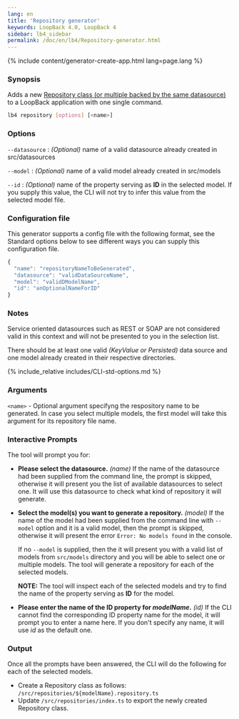 ```yaml
---
lang: en
title: 'Repository generator'
keywords: LoopBack 4.0, LoopBack 4
sidebar: lb4_sidebar
permalink: /doc/en/lb4/Repository-generator.html
---
```


{% include content/generator-create-app.html lang=page.lang %}

### Synopsis

Adds a new
[Repository class (or multiple backed by the same datasource)](Repositories.md)
to a LoopBack application with one single command.

```sh
lb4 repository [options] [<name>]
```

### Options

`--datasource` : _(Optional)_ name of a valid datasource already created in
src/datasources

`--model` : _(Optional)_ name of a valid model already created in src/models

`--id` : _(Optional)_ name of the property serving as **ID** in the selected
model. If you supply this value, the CLI will not try to infer this value from
the selected model file.

### Configuration file

This generator supports a config file with the following format, see the
Standard options below to see different ways you can supply this configuration
file.

```ts
{
  "name": "repositoryNameToBeGenerated",
  "datasource": "validDataSourceName",
  "model": "validDModelName",
  "id": "anOptionalNameForID"
}
```

### Notes

Service oriented datasources such as REST or SOAP are not considered valid in
this context and will not be presented to you in the selection list.

There should be at least one valid _(KeyValue or Persisted)_ data source and one
model already created in their respective directories.

{% include_relative includes/CLI-std-options.md %}

### Arguments

`<name>` - Optional argument specifyng the respository name to be generated. In
case you select multiple models, the first model will take this argument for its
repository file name.

### Interactive Prompts

The tool will prompt you for:

- **Please select the datasource.** _(name)_ If the name of the datasource had
  been supplied from the command line, the prompt is skipped, otherwise it will
  present you the list of available datasources to select one. It will use this
  datasource to check what kind of repository it will generate.

- **Select the model(s) you want to generate a repository.** _(model)_ If the
  name of the model had been supplied from the command line with `--model`
  option and it is a valid model, then the prompt is skipped, otherwise it will
  present the error `Error: No models found` in the console.

  If no `--model` is supplied, then the it will present you with a valid list of
  models from `src/models` directory and you will be able to select one or
  multiple models. The tool will generate a repository for each of the selected
  models.

  **NOTE:** The tool will inspect each of the selected models and try to find
  the name of the property serving as **ID** for the model.

- **Please enter the name of the ID property for _modelName_.** _(id)_ If the
  CLI cannot find the corresponding ID property name for the model, it will
  prompt you to enter a name here. If you don't specify any name, it will use
  _id_ as the default one.

### Output

Once all the prompts have been answered, the CLI will do the following for each
of the selected models.

- Create a Repository class as follows:
  `/src/repositories/${modelName}.repository.ts`
- Update `/src/repositories/index.ts` to export the newly created Repository
  class.
